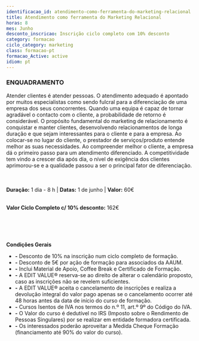 ```yaml
---
identificacao_id: atendimento-como-ferramenta-do-marketing-relacional
title: Atendimento como ferramenta do Marketing Relacional
horas: 8
mes: Junho
desconto_inscricao: Inscrição ciclo completo com 10% desconto
category: formacao
ciclo_category: marketing
class: formacao-pt
formacao_Active: active
idiom: pt
---
```



### **ENQUADRAMENTO**
Atender clientes é atender pessoas. O atendimento adequado é apontado por muitos especialistas como sendo fulcral para a diferenciação de uma empresa dos seus concorrentes. Quando uma equipa é capaz de tornar agradável o contacto com o cliente, a probabilidade de retorno é considerável. O propósito fundamental do marketing de relacionamento é conquistar e manter clientes, desenvolvendo relacionamentos de longa duração e que sejam interessantes para o cliente e para a empresa. Ao colocar-se no lugar do cliente, o prestador de serviços/produto entende melhor as suas necessidades. Ao compreender melhor o cliente, a empresa dá o primeiro passo para um atendimento diferenciado. A competitividade tem vindo a crescer dia após dia, o nível de exigência dos clientes aprimorou-se e a qualidade passou a ser o principal fator de diferenciação.<br><br><br>

**Duração:** 1 dia - 8 h  \|  **Datas:** 1 de junho  \|  **Valor:** 60€<br><br> 

 

**Valor Ciclo Completo c/ 10% desconto:** 162€<br><br><br><br><br>

**Condições Gerais**

+ **\-** Desconto de 10% na inscrição num ciclo completo de formação.
+ **\-** Desconto de 5€ por ação de formação para associados da AAUM.
+ **\-** Inclui Material de Apoio, Coffee Break e Certificado de Formação.
+ **\-** A EDIT VALUE® reserva-se ao direito de alterar o calendário proposto, caso as inscrições não se revelem suficientes.
+ **\-** A EDIT VALUE® aceita o cancelamento de inscrições e realiza a devolução integral do valor pago apenas se o cancelamento ocorrer até 48 horas antes da data de início do curso de formação.
+ **\-** Cursos Isentos de IVA nos termos do n.º 11, art.º 9º do Código do IVA.
+ **\-** O Valor do curso é dedutível no IRS (Imposto sobre o Rendimento de Pessoas Singulares) por se realizar em entidade formadora certificada.
+ **\-** Os interessados poderão aproveitar a Medida Cheque Formação (financiamento até 90% do valor do curso).